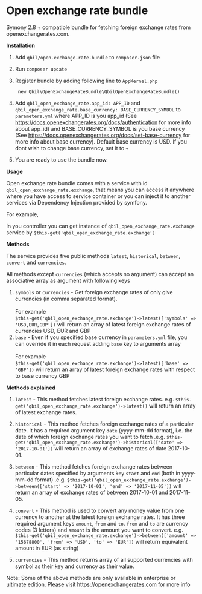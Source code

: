 # Open exchange rate bundle

Symony 2.8 + compatible bundle for fetching foreign exchange rates from openexchangerates.com.

**Installation**
1) Add `qbil/open-exchange-rate-bundle` to `composer.json` file
2) Run `composer update`
3) Register bundle by adding following line to `AppKernel.php`

        new Qbil\OpenExchangeRateBundle\QbilOpenExchangeRateBundle()
    
4) Add `qbil_open_exchange_rate.app_id: APP_ID` and `qbil_open_exchange_rate.base_currency: BASE_CURRENCY_SYMBOL` to `parameters.yml` 
where APP_ID is you app_id (See https://docs.openexchangerates.org/docs/authentication for more info about app_id) 
and BASE_CURRENCY_SYMBOL is you base currency (See https://docs.openexchangerates.org/docs/set-base-currency for more info about base currency).
Default base currency is USD. If you dont wish to change base currency, set it to `~`
5) You are ready to use the bundle now.

**Usage**

Open exchange rate bundle comes with a service with id `qbil_open_exchange_rate.exchange`, that means you can access it anywhere where you have access to service container or you can inject it to another services via Dependency Injection provided by symfony.

For example,

In you controller you can get instance of `qbil_open_exchange_rate.exchange` service by `$this-get('qbil_open_exchange_rate.exchange')`


**Methods**

The service provides five public methods `latest`, `historical`, `between`, `convert` and `currencies`.

All methods except `currencies` (which accepts no argument) can accept an associative array as argument with following keys

1) `symbols` or `currencies` -  Get foreign exchange rates of only give currencies (in comma separated format). 
<br /> <br /> For example <br /> `$this-get('qbil_open_exchange_rate.exchange')->latest(['symbols' => 'USD,EUR,GBP'])` will return an array of latest foreign exchange rates of currencies USD, EUR and GBP
2) `base` - Even if you specified base currency in `parameters.yml` file, you can override it in each request adding `base` key to arguments array
<br /> <br /> For example <br /> `$this-get('qbil_open_exchange_rate.exchange')->latest(['base' => 'GBP'])`  will return an array of latest foreign exchange rates with respect to base currency GBP

**Methods explained** 
1) `latest` - This method fetches latest foreign exchange rates. e.g. `$this-get('qbil_open_exchange_rate.exchange')->latest()` will return an array of latest exchange rates.

2) `historical` - This method fetches foreign exchange rates of a particular date. It has a required argument key `date` (yyyy-mm-dd format), i.e. the date of which foreign exchange rates you want to fetch .e.g. `$this-get('qbil_open_exchange_rate.exchange')->historical(['date' => '2017-10-01'])` will return an array of exchange rates of date 2017-10-01.

3) `between` - This method fetches foreign exchange rates between particular dates specified by arguments key `start` and `end` (both in yyyy-mm-dd format) .e.g. `$this-get('qbil_open_exchange_rate.exchange')->between(['start' => '2017-10-01', 'end' => '2017-11-05'])` will return an array of exchange rates of between 2017-10-01 and 2017-11-05.

4) `convert` - This method is used to convert any money value from one currency to another at the latest foreign exchange rates. It has three required argument keys `amount`, `from` and `to`. `from` and `to` are currency codes (3 letters) and `amount` is the amount you want to convert. e.g. `$this-get('qbil_open_exchange_rate.exchange')->between(['amount' => '15678800', 'from' => 'USD', 'to' => 'EUR'])` will return equivalent amount in EUR (as string)

5) `currencies` - This method returns array of all supported currencies with symbol as their key and currency as their value.

Note: Some of the above methods are only available in enterprise or ultimate edition. Please visit https://openexchangerates.com for more info